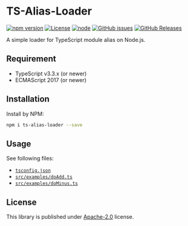 # TS-Alias-Loader

[![npm version](https://img.shields.io/npm/v/ts-alias-loader.svg?colorB=brightgreen)](https://www.npmjs.com/package/ts-alias-loader "Stable Version")
[![License](https://img.shields.io/npm/l/ts-alias-loader.svg?maxAge=2592000?style=plastic)](https://github.com/fenying/ts-alias-loader/blob/master/LICENSE)
[![node](https://img.shields.io/node/v/ts-alias-loader.svg?colorB=brightgreen)](https://nodejs.org/dist/latest-v8.x/)
[![GitHub issues](https://img.shields.io/github/issues/fenying/ts-alias-loader.js.svg)](https://github.com/fenying/ts-alias-loader.js/issues)
[![GitHub Releases](https://img.shields.io/github/release/fenying/ts-alias-loader.js.svg)](https://github.com/fenying/ts-alias-loader.js/releases "Stable Release")

A simple loader for TypeScript module alias on Node.js.

## Requirement

- TypeScript v3.3.x (or newer)
- ECMAScript 2017 (or newer)

## Installation

Install by NPM:

```sh
npm i ts-alias-loader --save
```

## Usage

See following files:

- [`tsconfig.json`](./tsconfig.json)
- [`src/examples/doAdd.ts`](./src/examples/doAdd.ts)
- [`src/examples/doMinus.ts`](./src/examples/doMinus.ts)

## License

This library is published under [Apache-2.0](./LICENSE) license.
